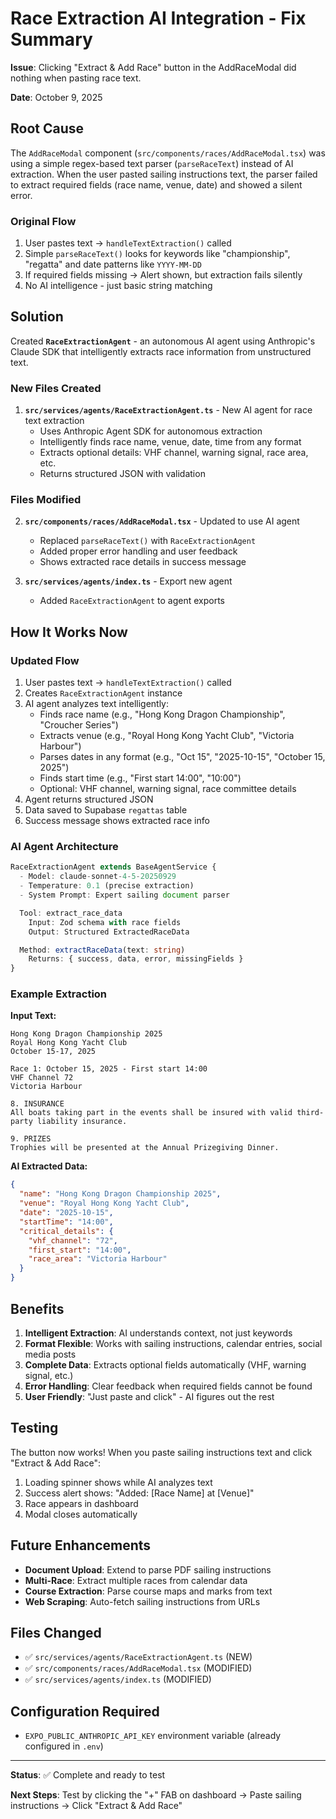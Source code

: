 # Race Extraction AI Integration - Fix Summary

**Issue**: Clicking "Extract & Add Race" button in the AddRaceModal did nothing when pasting race text.

**Date**: October 9, 2025

## Root Cause

The `AddRaceModal` component (`src/components/races/AddRaceModal.tsx`) was using a simple regex-based text parser (`parseRaceText`) instead of AI extraction. When the user pasted sailing instructions text, the parser failed to extract required fields (race name, venue, date) and showed a silent error.

### Original Flow
1. User pastes text → `handleTextExtraction()` called
2. Simple `parseRaceText()` looks for keywords like "championship", "regatta" and date patterns like `YYYY-MM-DD`
3. If required fields missing → Alert shown, but extraction fails silently
4. No AI intelligence - just basic string matching

## Solution

Created **`RaceExtractionAgent`** - an autonomous AI agent using Anthropic's Claude SDK that intelligently extracts race information from unstructured text.

### New Files Created

1. **`src/services/agents/RaceExtractionAgent.ts`** - New AI agent for race text extraction
   - Uses Anthropic Agent SDK for autonomous extraction
   - Intelligently finds race name, venue, date, time from any format
   - Extracts optional details: VHF channel, warning signal, race area, etc.
   - Returns structured JSON with validation

### Files Modified

2. **`src/components/races/AddRaceModal.tsx`** - Updated to use AI agent
   - Replaced `parseRaceText()` with `RaceExtractionAgent`
   - Added proper error handling and user feedback
   - Shows extracted race details in success message

3. **`src/services/agents/index.ts`** - Export new agent
   - Added `RaceExtractionAgent` to agent exports

## How It Works Now

### Updated Flow
1. User pastes text → `handleTextExtraction()` called
2. Creates `RaceExtractionAgent` instance
3. AI agent analyzes text intelligently:
   - Finds race name (e.g., "Hong Kong Dragon Championship", "Croucher Series")
   - Extracts venue (e.g., "Royal Hong Kong Yacht Club", "Victoria Harbour")
   - Parses dates in any format (e.g., "Oct 15", "2025-10-15", "October 15, 2025")
   - Finds start time (e.g., "First start 14:00", "10:00")
   - Optional: VHF channel, warning signal, race committee details
4. Agent returns structured JSON
5. Data saved to Supabase `regattas` table
6. Success message shows extracted race info

### AI Agent Architecture

```typescript
RaceExtractionAgent extends BaseAgentService {
  - Model: claude-sonnet-4-5-20250929
  - Temperature: 0.1 (precise extraction)
  - System Prompt: Expert sailing document parser

  Tool: extract_race_data
    Input: Zod schema with race fields
    Output: Structured ExtractedRaceData

  Method: extractRaceData(text: string)
    Returns: { success, data, error, missingFields }
}
```

### Example Extraction

**Input Text:**
```
Hong Kong Dragon Championship 2025
Royal Hong Kong Yacht Club
October 15-17, 2025

Race 1: October 15, 2025 - First start 14:00
VHF Channel 72
Victoria Harbour

8. INSURANCE
All boats taking part in the events shall be insured with valid third-party liability insurance.

9. PRIZES
Trophies will be presented at the Annual Prizegiving Dinner.
```

**AI Extracted Data:**
```json
{
  "name": "Hong Kong Dragon Championship 2025",
  "venue": "Royal Hong Kong Yacht Club",
  "date": "2025-10-15",
  "startTime": "14:00",
  "critical_details": {
    "vhf_channel": "72",
    "first_start": "14:00",
    "race_area": "Victoria Harbour"
  }
}
```

## Benefits

1. **Intelligent Extraction**: AI understands context, not just keywords
2. **Format Flexible**: Works with sailing instructions, calendar entries, social media posts
3. **Complete Data**: Extracts optional fields automatically (VHF, warning signal, etc.)
4. **Error Handling**: Clear feedback when required fields cannot be found
5. **User Friendly**: "Just paste and click" - AI figures out the rest

## Testing

The button now works! When you paste sailing instructions text and click "Extract & Add Race":

1. Loading spinner shows while AI analyzes text
2. Success alert shows: "Added: [Race Name] at [Venue]"
3. Race appears in dashboard
4. Modal closes automatically

## Future Enhancements

- **Document Upload**: Extend to parse PDF sailing instructions
- **Multi-Race**: Extract multiple races from calendar data
- **Course Extraction**: Parse course maps and marks from text
- **Web Scraping**: Auto-fetch sailing instructions from URLs

## Files Changed

- ✅ `src/services/agents/RaceExtractionAgent.ts` (NEW)
- ✅ `src/components/races/AddRaceModal.tsx` (MODIFIED)
- ✅ `src/services/agents/index.ts` (MODIFIED)

## Configuration Required

- `EXPO_PUBLIC_ANTHROPIC_API_KEY` environment variable (already configured in `.env`)

---

**Status**: ✅ Complete and ready to test

**Next Steps**: Test by clicking the "+" FAB on dashboard → Paste sailing instructions → Click "Extract & Add Race"
